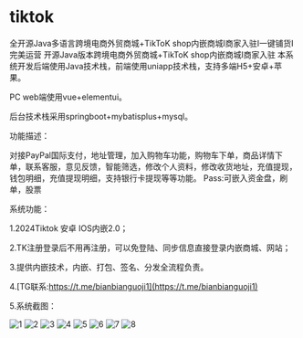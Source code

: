 # tiktok
全开源Java多语言跨境电商外贸商城+TikToK shop内嵌商城I商家入驻I一键铺货I完美运营
开源Java版本跨境电商外贸商城+TikToK shop内嵌商城I商家入驻 本系统开发后端使用Java技术栈，前端使用uniapp技术栈，支持多端H5+安卓+苹果。

PC web端使用vue+elementui。

后台技术栈采用springboot+mybatisplus+mysql。

功能描述：

对接PayPal国际支付，地址管理，加入购物车功能，购物车下单，商品详情下单，联系客服，意见反馈，智能筛选，修改个人资料，修改收货地址，充值提现，钱包明细，充值提现明细，支持银行卡提现等等功能。
Pass:可嵌入资金盘，刷单，股票

系统功能：

1.2024Tiktok 安卓 IOS内嵌2.0；

2.TK注册登录后不用再注册，可以免登陆、同步信息直接登录内嵌商城、网站；

3.提供内嵌技术，内嵌、打包、签名、分发全流程负责。

4.[TG联系:https://t.me/bianbianguoji1](https://t.me/bianbianguoji1)

5.系统截图：

![1](https://github.com/user-attachments/assets/a9ba2e72-5ff5-42a7-9b56-833863a7daec)
![2](https://github.com/user-attachments/assets/ae31e781-2b0d-4f47-9e9b-dc1e127e4c02)
![3](https://github.com/user-attachments/assets/a23d7a57-baf1-403b-abce-df8222a1244f)
![4](https://github.com/user-attachments/assets/2d8492e4-c6af-4ea5-ae5b-d38d23fea879)
![5](https://github.com/user-attachments/assets/5edef743-6c6e-4cc0-ad4b-a67cfa2ded9d)
![6](https://github.com/user-attachments/assets/680ecd51-e4d3-45ab-a8dc-2f7acd0993bd)
![7](https://github.com/user-attachments/assets/29dea18c-fc9a-41c5-8805-7a859df7a516)
![8](https://github.com/user-attachments/assets/36ba473b-e736-499a-a037-c7e00a322fc8)

